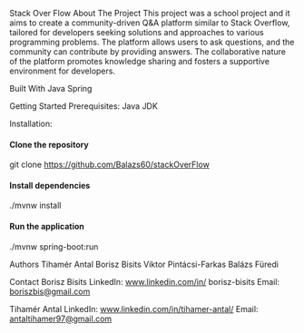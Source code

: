 Stack Over Flow
About The Project
This project was a school project and it aims to create a community-driven Q&A platform similar to Stack Overflow, tailored for developers seeking solutions and approaches to various programming problems. The platform allows users to ask questions, and the community can contribute by providing answers. The collaborative nature of the platform promotes knowledge sharing and fosters a supportive environment for developers.

Built With
Java
Spring

Getting Started
Prerequisites:
Java JDK

Installation:
#### Clone the repository
git clone https://github.com/Balazs60/stackOverFlow

#### Install dependencies
./mvnw install

#### Run the application
./mvnw spring-boot:run

Authors
Tihamér Antal
Borisz Bisits
Viktor Pintácsi-Farkas
Balázs Füredi

Contact
Borisz Bisits
LinkedIn: www.linkedin.com/in/ borisz-bisits
Email: boriszbis@gmail.com

Tihamér Antal
LinkedIn: www.linkedin.com/in/tihamer-antal/
Email: antaltihamer97@gmail.com
